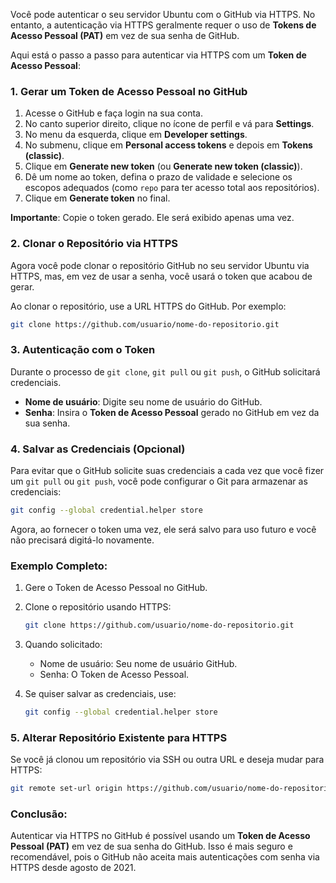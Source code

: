Você pode autenticar o seu servidor Ubuntu com o GitHub via HTTPS. No entanto, a autenticação via HTTPS geralmente requer o uso de **Tokens de Acesso Pessoal (PAT)** em vez de sua senha de GitHub.

Aqui está o passo a passo para autenticar via HTTPS com um **Token de Acesso Pessoal**:

### 1. **Gerar um Token de Acesso Pessoal no GitHub**

1. Acesse o GitHub e faça login na sua conta.
2. No canto superior direito, clique no ícone de perfil e vá para **Settings**.
3. No menu da esquerda, clique em **Developer settings**.
4. No submenu, clique em **Personal access tokens** e depois em **Tokens (classic)**.
5. Clique em **Generate new token** (ou **Generate new token (classic)**).
6. Dê um nome ao token, defina o prazo de validade e selecione os escopos adequados (como `repo` para ter acesso total aos repositórios).
7. Clique em **Generate token** no final.

**Importante**: Copie o token gerado. Ele será exibido apenas uma vez.

### 2. **Clonar o Repositório via HTTPS**
Agora você pode clonar o repositório GitHub no seu servidor Ubuntu via HTTPS, mas, em vez de usar a senha, você usará o token que acabou de gerar.

Ao clonar o repositório, use a URL HTTPS do GitHub. Por exemplo:

```bash
git clone https://github.com/usuario/nome-do-repositorio.git
```

### 3. **Autenticação com o Token**
Durante o processo de `git clone`, `git pull` ou `git push`, o GitHub solicitará credenciais.

- **Nome de usuário**: Digite seu nome de usuário do GitHub.
- **Senha**: Insira o **Token de Acesso Pessoal** gerado no GitHub em vez da sua senha.

### 4. **Salvar as Credenciais (Opcional)**
Para evitar que o GitHub solicite suas credenciais a cada vez que você fizer um `git pull` ou `git push`, você pode configurar o Git para armazenar as credenciais:

```bash
git config --global credential.helper store
```

Agora, ao fornecer o token uma vez, ele será salvo para uso futuro e você não precisará digitá-lo novamente.

### Exemplo Completo:

1. Gere o Token de Acesso Pessoal no GitHub.
2. Clone o repositório usando HTTPS:

    ```bash
    git clone https://github.com/usuario/nome-do-repositorio.git
    ```

3. Quando solicitado:
    - Nome de usuário: Seu nome de usuário GitHub.
    - Senha: O Token de Acesso Pessoal.

4. Se quiser salvar as credenciais, use:

    ```bash
    git config --global credential.helper store
    ```

### 5. **Alterar Repositório Existente para HTTPS**
Se você já clonou um repositório via SSH ou outra URL e deseja mudar para HTTPS:

```bash
git remote set-url origin https://github.com/usuario/nome-do-repositorio.git
```

### Conclusão:
Autenticar via HTTPS no GitHub é possível usando um **Token de Acesso Pessoal (PAT)** em vez de sua senha do GitHub. Isso é mais seguro e recomendável, pois o GitHub não aceita mais autenticações com senha via HTTPS desde agosto de 2021.